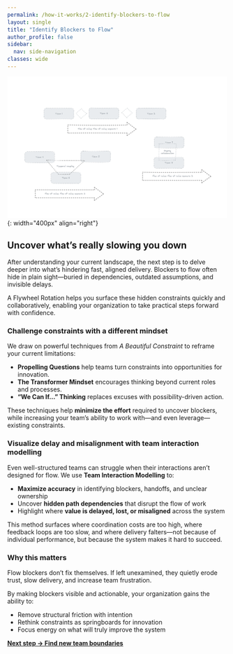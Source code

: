 ```yaml
---
permalink: /how-it-works/2-identify-blockers-to-flow
layout: single
title: "Identify Blockers to Flow"
author_profile: false
sidebar:
  nav: side-navigation
classes: wide
---
```


![Identify Blockers to Flow](/assets/images/faster-flow-practices/identify-blockers-to-flow.png){: width="400px" align="right"}

## Uncover what’s really slowing you down

After understanding your current landscape, the next step is to delve deeper into what’s hindering fast, aligned delivery. Blockers to flow often hide in plain sight—buried in dependencies, outdated assumptions, and invisible delays.

A Flywheel Rotation helps you surface these hidden constraints quickly and collaboratively, enabling your organization to take practical steps forward with confidence.

### Challenge constraints with a different mindset

We draw on powerful techniques from *A Beautiful Constraint* to reframe your current limitations:

- **Propelling Questions** help teams turn constraints into opportunities for innovation.
- **The Transformer Mindset** encourages thinking beyond current roles and processes.
- **“We Can If…” Thinking** replaces excuses with possibility-driven action.

These techniques help **minimize the effort** required to uncover blockers, while increasing your team’s ability to work with—and even leverage—existing constraints.

### Visualize delay and misalignment with team interaction modelling

Even well-structured teams can struggle when their interactions aren’t designed for flow. We use **Team Interaction Modelling** to:

- **Maximize accuracy** in identifying blockers, handoffs, and unclear ownership
- Uncover **hidden path dependencies** that disrupt the flow of work
- Highlight where **value is delayed, lost, or misaligned** across the system

This method surfaces where coordination costs are too high, where feedback loops are too slow, and where delivery falters—not because of individual performance, but because the system makes it hard to succeed.

### Why this matters

Flow blockers don’t fix themselves. If left unexamined, they quietly erode trust, slow delivery, and increase team frustration.

By making blockers visible and actionable, your organization gains the ability to:

- Remove structural friction with intention
- Rethink constraints as springboards for innovation
- Focus energy on what will truly improve the system

[**Next step → Find new team boundaries**](/how-it-works/3-find-new-team-boundaries)
